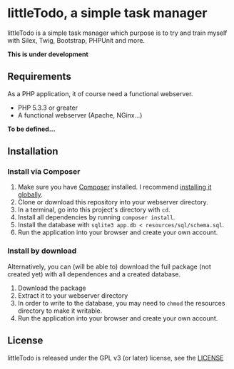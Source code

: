 littleTodo, a simple task manager
=================================

littleTodo is a simple task manager which purpose is to try and train myself with Silex, Twig, Bootstrap, PHPUnit and more.

**This is under development**


Requirements
------------

As a PHP application, it of course need a functional webserver.
  * PHP 5.3.3 or greater
  * A functional webserver (Apache, NGinx...)

**To be defined...**


Installation
------------

### Install via Composer

1. Make sure you have [Composer](http://getcomposer.org/) installed. I recommend [installing it globally](http://getcomposer.org/doc/00-intro.md#globally).
2. Clone or download this repository into your webserver directory.
3. In a terminal, go into this project's directory with `cd`.
4. Install all dependencies by running `composer install`.
5. Install the database with `sqlite3 app.db < resources/sql/schema.sql`.
6. Run the application into your browser and create your own account.


### Install by download

Alternatively, you can (will be able to) download the full package (not created yet) with all dependences and a created database.
1. Download the package
2. Extract it to your webserver directory
3. In order to write to the database, you may need to `chmod` the resources directory to make it writable.
4. Run the application into your browser and create your own account.

License
-------

littleTodo is released under the GPL v3 (or later) license, see the [LICENSE](LICENSE)